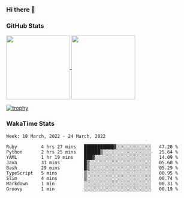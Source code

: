 ### Hi there 👋

### GitHub Stats

<a href="https://github.com/anuraghazra/github-readme-stats">
  <img align="center" height="170px" src="https://github-readme-stats.vercel.app/api/top-langs/?username=tksfjt1024&layout=compact&count_private=true&show_icons=true&show_icons=true&theme=graywhite" />
</a>
<a href="https://github.com/anuraghazra/github-readme-stats">
  <img align="center" height="170px" src="https://github-readme-stats.vercel.app/api?username=tksfjt1024&count_private=true&show_icons=true&show_icons=true&theme=graywhite" />
</a>

[![trophy](https://github-profile-trophy.vercel.app/?username=tksfjt1024)](https://github.com/ryo-ma/github-profile-trophy)

### WakaTime Stats

<!--START_SECTION:waka-->
```text
Week: 18 March, 2022 - 24 March, 2022

Ruby         4 hrs 27 mins   ███████████▓░░░░░░░░░░░░░   47.20 % 
Python       2 hrs 25 mins   ██████▒░░░░░░░░░░░░░░░░░░   25.64 % 
YAML         1 hr 19 mins    ███▓░░░░░░░░░░░░░░░░░░░░░   14.09 % 
Java         31 mins         █▒░░░░░░░░░░░░░░░░░░░░░░░   05.60 % 
Bash         29 mins         █▒░░░░░░░░░░░░░░░░░░░░░░░   05.29 % 
TypeScript   5 mins          ▒░░░░░░░░░░░░░░░░░░░░░░░░   00.95 % 
Slim         4 mins          ▒░░░░░░░░░░░░░░░░░░░░░░░░   00.74 % 
Markdown     1 min           ░░░░░░░░░░░░░░░░░░░░░░░░░   00.31 % 
Groovy       1 min           ░░░░░░░░░░░░░░░░░░░░░░░░░   00.19 % 
```
<!--END_SECTION:waka-->
